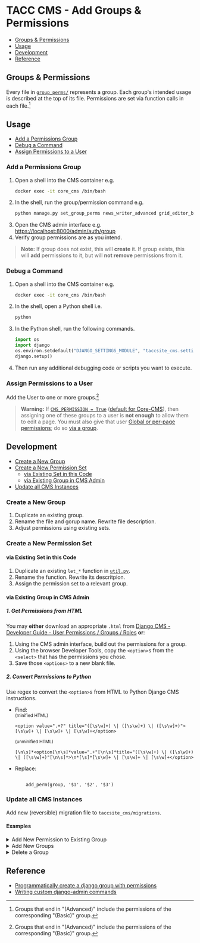 # TACC CMS - Add Groups & Permissions

- [Groups & Permissions](#groups--permissions)
- [Usage](#usage)
- [Development](#development)
- [Reference](#reference)

## Groups & Permissions

Every file in [`group_perms/`](./group_perms) represents a group. Each group's intended usage is described at the top of its file. Permissions are set via function calls in each file.[^1]

## Usage

- [Add a Permissions Group](#add-a-permissions-group)
- [Debug a Command](#debug-a-command)
- [Assign Permissions to a User](#assign-permissions-to-a-user)

### Add a Permissions Group

1. Open a shell into the CMS container e.g.
    ```sh
    docker exec -it core_cms /bin/bash
    ```
2. In the shell, run the group/permission command e.g.
    ```sh
    python manage.py set_group_perms news_writer_advanced grid_editor_basic
    ```
3. Open the CMS admin interface e.g.
    [https://localhost:8000/admin/auth/group](https://localhost:8000/admin/auth/group)
4. Verify group permissions are as you intend.

> **Note:** If group does not exist, this will **create** it. If group exists, this will **add** permissions to it, but will **not remove** permissions from it.

### Debug a Command

1. Open a shell into the CMS container e.g.
    ```sh
    docker exec -it core_cms /bin/bash
    ```
2. In the shell, open a Python shell i.e.
    ```sh
    python
    ```
3. In the Python shell, run the following commands.
    ```py
    import os
    import django
    os.environ.setdefault("DJANGO_SETTINGS_MODULE", "taccsite_cms.settings")
    django.setup()
    ```
4. Then run any additional debugging code or scripts you want to execute.

### Assign Permissions to a User

Add the User to one or more groups.[^1]

> **Warning:**
> If [`CMS_PERMISSION = True`](https://docs.django-cms.org/en/3.11.8/topics/permissions.html#permission-modes) ([default for Core-CMS](https://github.com/TACC/Core-CMS/blob/v4.21.0/taccsite_cms/settings.py#L164)), then assigning one of these groups to a user is **not enough** to allow them to edit a page. You must also give that user [Global or per-page permissions](https://docs.django-cms.org/en/3.11.8/topics/permissions.html#global-and-per-page-permissions); do so [via a group](https://docs.django-cms.org/en/3.11.8/topics/permissions.html#use-permissions-on-groups-not-on-users).

## Development

- [Create a New Group](#create-a-new-group)
- [Create a New Permission Set](#create-a-new-permission-set)
    - [via Existing Set in this Code](#via-existing-set-in-this-code)
    - [via Existing Group in CMS Admin](#via-existing-group-in-cms-admin)
- [Update all CMS Instances](#update-all-cms-instances)

### Create a New Group

1. Duplicate an existing group.
2. Rename the file and gorup name. Rewrite file description.
3. Adjust permissions using existing sets.

### Create a New Permission Set

#### via Existing Set in this Code

1. Duplicate an existing `let_*` function in [`util.py`](./util.py).
2. Rename the function. Rewrite its descritpion.
3. Assign the permission set to a relevant group.

#### via Existing Group in CMS Admin

##### 1. Get Permissions from HTML

You may **either** download an appropriate `.html` from [Django CMS - Developer Guide - User Permissions / Groups / Roles](https://tacc-main.atlassian.net/wiki/x/egtv) **or**:

1. Using the CMS admin interface, build out the permissions for a group.
2. Using the browser Developer Tools, copy the `<option>`s from the `<select>` that has the permissions you chose.
3. Save those `<options>` to a new blank file.

##### 2. Convert Permissions to Python

Use regex to convert the `<option>`s from HTML to Python Django CMS instructions.

- Find:\
  <sub>(minified HTML)</sub>

  ```regexp
  <option value=".+?" title="([\s\w]+) \| ([\s\w]+) \| ([\s\w]+)">[\s\w]+ \| [\s\w]+ \| [\s\w]+</option>
  ```

  <sub>(unminified HTML)</sub>

  ```regexp
  [\n\s]*<option[\n\s]*value=".+"[\n\s]*title="([\s\w]+) \| ([\s\w]+) \| ([\s\w]+)"[\n\s]*>\n*[\s]*[\s\w]+ \| [\s\w]+ \| [\s\w]+</option>
  ```

- Replace:

    ```text

        add_perm(group, '$1', '$2', '$3')
    ```

### Update all CMS Instances

Add new (reversible) migration file to `taccsite_cms/migrations`.

#### Examples

<details><summary>Add New Permission to Existing Group</summary>

`add_new_perm_to_existing_group.py`
```py
from django.db import migrations

def add_new_perm_in_existing_group(apps, schema_editor):
    group = Group.objects.get(name='Your Group Name')
    add_perm(group, 'the app label', 'the model name', 'The permission name')

def del_new_perm_in_existing_group(apps, schema_editor):
    group = Group.objects.get(name='Your Group Name')
    del_perm(group, 'the app label', 'the model name', 'The permission name')

class Migration(migrations.Migration):

    dependencies = [
        ('taccsite_cms', '0001_add_groups.py'), # most recent migration
    ]

    operations = [
        migrations.RunPython(
            add_new_perm_to_existing_group,
            reverse_code=del_new_perm_in_existing_group
        ),
    ]
```

</details>

<details><summary>Add New Groups</summary>

`add_new_groups.py`:
```py
from django.db import migrations

def add_new_groups(apps, schema_editor):
    from taccsite_cms.management.commands.group_perms.new_group_basic import set_group_perms as add_new_group_basic
    from taccsite_cms.management.commands.group_perms.new_group_advanced import set_group_perms as add_new_group_advanced

    add_new_group_basic()
    add_new_group_advanced()

def del_new_groups(apps, schema_editor):
    from taccsite_cms.management.commands.group_perms.new_group_basic import GROUP_NAME as new_group_basic_group_name
    from taccsite_cms.management.commands.group_perms.new_group_advanced import GROUP_NAME as new_group_advanced_group_name

    Group = apps.get_model('auth', 'Group')
    Group.objects.filter(name=new_group_basic_group_name).delete()
    Group.objects.filter(name=new_group_advanced_group_name).delete()

class Migration(migrations.Migration):

    dependencies = [
        ('taccsite_cms', '0002_add_new_perm_to_existing_group.py'), # most recent migration
    ]

    operations = [
        migrations.RunPython(add_new_groups, reverse_code=del_new_groups),
    ]
```
</details>

<details><summary>Delete a Group</summary>

`del_group.py`:
```py
from django.db import migrations

def del_group(apps, schema_editor):
    from taccsite_cms.management.commands.group_perms.media_editor_advanced import GROUP_NAME as media_editor_advanced_group_name

    Group = apps.get_model('auth', 'Group')
    Group.objects.filter(name=media_editor_advanced_group_name).delete()

def add_group(apps, schema_editor):
    from taccsite_cms.management.commands.group_perms.media_editor_advanced import set_group_perms as add_media_editor_advanced

    add_media_editor_advanced()

class Migration(migrations.Migration):

    dependencies = [
        ('taccsite_cms', '0003_add_new_groups.py'), # most recent migration
    ]

    operations = [
        migrations.RunPython(del_group, reverse_code=add_group),
    ]
```

</details>

## Reference

- [Programmatically create a django group with permissions](https://stackoverflow.com/q/22250352/11817077)
- [Writing custom django-admin commands](https://docs.djangoproject.com/en/4.2/howto/custom-management-commands/)

[^1]: Groups that end in "(Advanced)" include the permissions of the corresponding "(Basic)" group.
